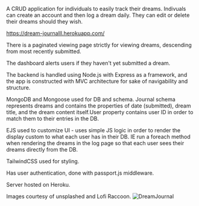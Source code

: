 A CRUD application for individuals to easily track their dreams. Indivuals can create an account and then log a dream daily. They can edit or delete their dreams should they wish.

https://dream-journalll.herokuapp.com/

There is a paginated viewing page strictly for viewing dreams, descending from most recently submitted.

The dashboard alerts users if they haven't yet submitted a dream.


The backend is handled using Node.js with Express as a framework, and the app is constructed with MVC architecture for sake of navigability and structure. 

MongoDB and Mongoose used for DB and schema. Journal schema represents dreams and contains the properties of date (submitted), dream title, and the dream content itself.User property contains user ID in order to match them to their entries in the DB.

EJS used to customize UI - uses simple JS logic in order to render the display custom to what each user has in their DB. IE run a foreach method when rendering the dreams in the log page so that each user sees their dreams directly from the DB.

TailwindCSS used for styling.

Has user authentication, done with passport.js middleware.

Server hosted on Heroku.

Images courtesy of unsplashed and Lofi Raccoon. 
![DreamJournal](https://user-images.githubusercontent.com/92645318/191381628-d9ff4e36-9287-48e9-941a-c750a4310729.png)
